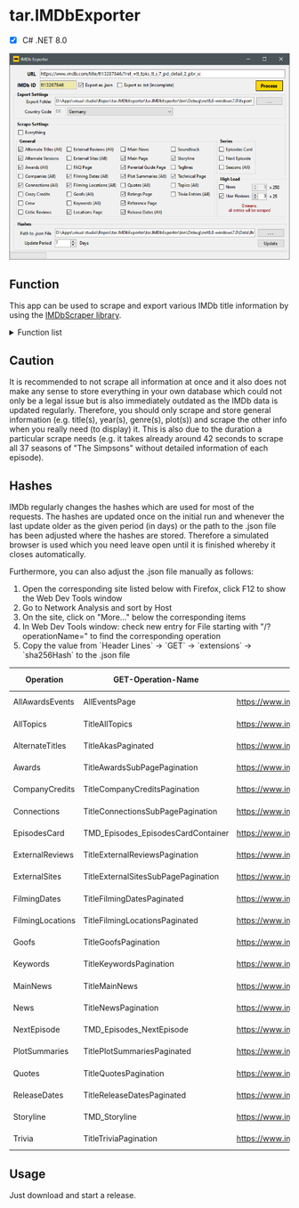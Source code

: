 # tar.IMDbExporter

 - [X] C# .NET 8.0

![IMDbExporter](https://raw.githubusercontent.com/tardezyx/tar.IMDbExporter/main/Images/IMDbExporter.png)

## Function

This app can be used to scrape and export various IMDb title information by using the <a href="https://github.com/tardezyx/tar.IMDbScraper/">IMDbScraper library</a>.

<details>
  <summary>Function list</summary>
  <ul>
    <li>all alternate titles ("Also known as" = AKAs)</li>
    <li>all awards</li>
    <li>all awards for a particular awards event (via enum)</li>
    <li>all awards for a particular awards event (via string)</li>
    <li>all awards events</li>
    <li>all companies</li>
    <li>all companies of a particular category (via enum)</li>
    <li>all connections</li>
    <li>all connections of a particular category (via enum)</li>
    <li>all external reviews</li>
    <li>all external sites</li>
    <li>all external sites of a particular category (via enum)</li>
    <li>all filming dates</li>
    <li>all filming locations</li>
    <li>all goofs</li>
    <li>all goofs of a particular category (via enum)</li>
    <li>all keywords</li>
    <li>all news</li>
    <li>all plot summaries</li>
    <li>all quotes</li>
    <li>all release dates</li>
    <li>all seasons</li>
    <li>all topics</li>
    <li>all trivia entries</li>
    <li>all user reviews</li>
    <li>alternate versions page</li>
    <li>awards page</li>
    <li>crazy credits page</li>
    <li>critics reviews page</li>
    <li>episodes card (2 top ranked and 2 most recent episodes, if available)</li>
    <li>FAQ page</li>
    <li>full credits page</li>
    <li>locations page</li>
    <li>main news (without details)</li>
    <li>main page</li>
    <li>next episode (if available)</li>
    <li>parental guide page</li>
    <li>ratings page</li>
    <li>reference page</li>
    <li>soundtrack page</li>
    <li>storyline</li>
    <li>suggestions (search on IMDb)</li>
    <li>taglines page</li>
    <li>technical page</li>
  </ul>
</details>

## Caution

It is recommended to not scrape all information at once and it also does not make any sense to store everything in your own database which could not only be a legal issue but is also immediately outdated as the IMDb data is updated regularly. Therefore, you should only scrape and store general information (e.g. title(s), year(s), genre(s), plot(s)) and scrape the other info when you really need (to display) it. This is also due to the duration a particular scrape needs (e.g. it takes already around 42 seconds to scrape all 37 seasons of "The Simpsons" without detailed information of each episode).

## Hashes

IMDb regularly changes the hashes which are used for most of the requests. The hashes are updated once on the initial run and whenever the last update older as the given period (in days) or the path to the .json file has been adjusted where the hashes are stored. Therefore a simulated browser is used which you need leave open until it is finished whereby it closes automatically.

Furthermore, you can also adjust the .json file manually as follows:
<ol>
  <li>Open the corresponding site listed below with Firefox, click F12 to show the Web Dev Tools window
  <li>Go to Network Analysis and sort by Host
  <li>On the site, click on "More..." below the corresponding items
  <li>In Web Dev Tools window: check new entry for File starting with "/?operationName=" to find the corresponding operation
  <li>Copy the value from `Header Lines` -> `GET` -> `extensions` -> `sha256Hash` to the .json file</li>
</ol>

Operation | GET-Operation-Name | Page | How to retrieve
--- | --- | --- | ---
AllAwardsEvents | AllEventsPage | https://www.imdb.com/event/all/ | no click necessary
AllTopics | TitleAllTopics | https://www.imdb.com/title/tt0068646/keywords/ | no click necessary
AlternateTitles | TitleAkasPaginated | https://www.imdb.com/title/tt0068646/releaseinfo/ | click on "More"
Awards | TitleAwardsSubPagePagination | https://www.imdb.com/title/tt0068646/awards/ | click on "More"
CompanyCredits | TitleCompanyCreditsPagination | https://www.imdb.com/title/tt0068646/companycredits/ | click on "More"
Connections | TitleConnectionsSubPagePagination | https://www.imdb.com/title/tt0068646/movieconnections/ | click on "More"
EpisodesCard | TMD_Episodes_EpisodesCardContainer | https://www.imdb.com/title/tt0072562/ | no click necessary
ExternalReviews | TitleExternalReviewsPagination | https://www.imdb.com/title/tt0068646/externalreviews/ | click on "More"
ExternalSites | TitleExternalSitesSubPagePagination | https://www.imdb.com/title/tt0068646/externalsites/ | click on "More"
FilmingDates | TitleFilmingDatesPaginated | https://www.imdb.com/title/tt0944947/locations/ | click on "More"
FilmingLocations | TitleFilmingLocationsPaginated | https://www.imdb.com/title/tt0068646/locations/ | click on "More"
Goofs | TitleGoofsPagination | https://www.imdb.com/title/tt0068646/goofs/ | click on "More"
Keywords | TitleKeywordsPagination | https://www.imdb.com/title/tt0068646/keywords/ | click on "More"
MainNews | TitleMainNews | https://www.imdb.com/title/tt0072562/ | only scroll down
News | TitleNewsPagination | https://www.imdb.com/title/tt0072562/news/ | click on "More"
NextEpisode | TMD_Episodes_NextEpisode | https://www.imdb.com/title/tt0072562/ | no click necessary
PlotSummaries |TitlePlotSummariesPaginated | https://www.imdb.com/title/tt4154796/plotsummary/ | click on "More"
Quotes | TitleQuotesPagination | https://www.imdb.com/title/tt0068646/quotes/ | click on "More"
ReleaseDates | TitleReleaseDatesPaginated | https://www.imdb.com/title/tt0068646/releaseinfo/ | click on "More"
Storyline | TMD_Storyline | https://www.imdb.com/title/tt0072562/ | only scroll down
Trivia | TitleTriviaPagination | https://www.imdb.com/title/tt0068646/trivia/ | click on "More"

## Usage

Just download and start a release.
